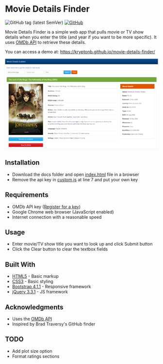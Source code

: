 # Movie Details Finder  

![GitHub tag (latest SemVer)](https://img.shields.io/github/tag/kryptonb/movie-details-finder.svg)
[![GitHub](https://img.shields.io/github/license/kryptonb/movie-details-finder.svg?style=popout)](https://choosealicense.com/licenses/mit/)

Movie Details Finder is a simple web app that pulls movie or TV show details when you enter the title (and year if you want to be more specific). It uses [OMDb API](http://www.omdbapi.com/) to retrieve these details.  
  
You can access a demo at: https://kryptonb.github.io/movie-details-finder/  

![Movie details](https://github.com/KryptonB/movie-details-finder/blob/master/screenshots/result.PNG)

## Installation
* Download the docs folder and open [index.html](index.html) file in a browser
* Remove the api key in [custom.js](js/custom.js) at line 7 and put your own key

## Requirements
* OMDb API key ([Register for a key](http://www.omdbapi.com/apikey.aspx))
* Google Chrome web browser (JavaScript enabled)
* Internet connection with a reasonable speed

## Usage
* Enter movie/TV show title you want to look up and click Submit button
* Click the Clear button to clear the textbox fields

## Built With
* [HTML5](https://en.wikipedia.org/wiki/HTML5) - Basic markup
* [CSS3](https://en.wikipedia.org/wiki/Cascading_Style_Sheets) - Basic styling
* [Bootstrap 4.1.1](https://getbootstrap.com/) - Responsive framework
* [jQuery 3.3.1](https://jquery.com/) - JS framework

## Acknowledgments
* Uses the [OMDb API](http://www.omdbapi.com/)
* Inspired by Brad Traversy's GitHub finder

## TODO
* Add plot size option
* Format ratings sections

